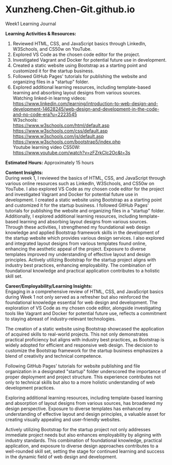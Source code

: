 # Xunzheng.Chen-Git.github.io

Week1 Learning Journal

**Learning Activities & Resources:**
1. Reviewed HTML, CSS, and JavaScript basics through LinkedIn, W3Schools, and CS50w on YouTube.
2. Explored VS Code as the chosen code editor for the project.
3. Investigated Vagrant and Docker for potential future use in development.
4. Created a static website using Bootstrap as a starting point and customized it for the startup business.
5. Followed GitHub Pages' tutorials for publishing the website and organizing files in a "startup" folder.
6. Explored additional learning resources, including template-based learning and absorbing layout designs from various sources.<br>
Watching linked-in learnng videos:<br>
https://www.linkedin.com/learning/introduction-to-web-design-and-development-14628245/web-design-and-development-in-the-code-and-no-code-era?u=2223545<br>
W3schools: <br>
https://www.w3schools.com/html/default.asp
https://www.w3schools.com/css/default.asp
https://www.w3schools.com/js/default.asp
https://www.w3schools.com/bootstrap5/index.php<br>
Youtube learning video CS50W: <br>
https://www.youtube.com/watch?v=zFZrkCIc2Oc&t=3s

**Estimated Hours:**
Approximately 15 hours

**Content Insights:**<br>
During week 1, I reviewed the basics of HTML, CSS, and JavaScript through various online resources such as LinkedIn, W3Schools, and CS50w on YouTube. I also explored VS Code as my chosen code editor for the project and investigated Vagrant and Docker for potential future use in development. I created a static website using Bootstrap as a starting point and customized it for the startup business. I followed GitHub Pages' tutorials for publishing the website and organizing files in a "startup" folder. Additionally, I explored additional learning resources, including template-based learning and absorbing layout designs from various sources.
Through these activities, I strengthened my foundational web design knowledge and applied Bootstrap framework skills in the development of the startup website which provides various design services. I also explored and integrated layout designs from various templates found online, enhancing the aesthetic appeal of the project. Exposure to diverse templates improved my understanding of effective layout and design principles. Actively utilizing Bootstrap for the startup project aligns with industry best practices, enhancing employability. The combination of foundational knowledge and practical application contributes to a holistic skill set.

**Career/Employability/Learning Insights:**<br>
Engaging in a comprehensive review of HTML, CSS, and JavaScript basics during Week 1 not only served as a refresher but also reinforced the foundational knowledge essential for web design and development. The exploration of VS Code as my chosen code editor, alongside investigating tools like Vagrant and Docker for potential future use, reflects a commitment to staying abreast of industry-relevant technologies.

The creation of a static website using Bootstrap showcased the application of acquired skills to real-world projects. This not only demonstrates practical proficiency but aligns with industry best practices, as Bootstrap is widely adopted for efficient and responsive web design. The decision to customize the Bootstrap framework for the startup business emphasizes a blend of creativity and technical competence.

Following GitHub Pages' tutorials for website publishing and file organization in a designated "startup" folder underscored the importance of proper deployment and project structure. This experience contributes not only to technical skills but also to a more holistic understanding of web development practices.

Exploring additional learning resources, including template-based learning and absorption of layout designs from various sources, has broadened my design perspective. Exposure to diverse templates has enhanced my understanding of effective layout and design principles, a valuable asset for creating visually appealing and user-friendly websites.

Actively utilizing Bootstrap for the startup project not only addresses immediate project needs but also enhances employability by aligning with industry standards. This combination of foundational knowledge, practical application, and exposure to diverse design approaches contributes to a well-rounded skill set, setting the stage for continued learning and success in the dynamic field of web design and development.
